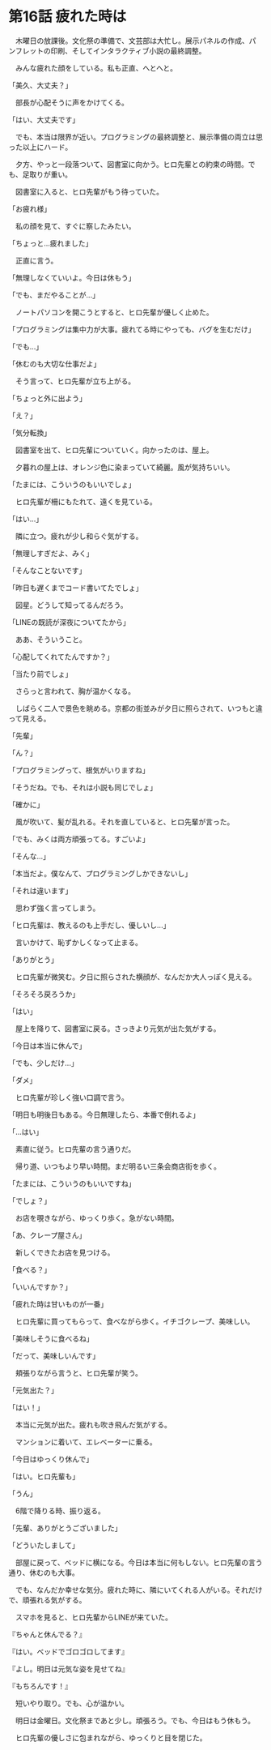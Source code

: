 # 第16話 疲れた時は

　木曜日の放課後。文化祭の準備で、文芸部は大忙し。展示パネルの作成、パンフレットの印刷、そしてインタラクティブ小説の最終調整。

　みんな疲れた顔をしている。私も正直、へとへと。

「美久、大丈夫？」

　部長が心配そうに声をかけてくる。

「はい、大丈夫です」

　でも、本当は限界が近い。プログラミングの最終調整と、展示準備の両立は思った以上にハード。

　夕方、やっと一段落ついて、図書室に向かう。ヒロ先輩との約束の時間。でも、足取りが重い。

　図書室に入ると、ヒロ先輩がもう待っていた。

「お疲れ様」

　私の顔を見て、すぐに察したみたい。

「ちょっと...疲れました」

　正直に言う。

「無理しなくていいよ。今日は休もう」

「でも、まだやることが...」

　ノートパソコンを開こうとすると、ヒロ先輩が優しく止めた。

「プログラミングは集中力が大事。疲れてる時にやっても、バグを生むだけ」

「でも...」

「休むのも大切な仕事だよ」

　そう言って、ヒロ先輩が立ち上がる。

「ちょっと外に出よう」

「え？」

「気分転換」

　図書室を出て、ヒロ先輩についていく。向かったのは、屋上。

　夕暮れの屋上は、オレンジ色に染まっていて綺麗。風が気持ちいい。

「たまには、こういうのもいいでしょ」

　ヒロ先輩が柵にもたれて、遠くを見ている。

「はい...」

　隣に立つ。疲れが少し和らぐ気がする。

「無理しすぎだよ、みく」

「そんなことないです」

「昨日も遅くまでコード書いてたでしょ」

　図星。どうして知ってるんだろう。

「LINEの既読が深夜についてたから」

　ああ、そういうこと。

「心配してくれてたんですか？」

「当たり前でしょ」

　さらっと言われて、胸が温かくなる。

　しばらく二人で景色を眺める。京都の街並みが夕日に照らされて、いつもと違って見える。

「先輩」

「ん？」

「プログラミングって、根気がいりますね」

「そうだね。でも、それは小説も同じでしょ」

「確かに」

　風が吹いて、髪が乱れる。それを直していると、ヒロ先輩が言った。

「でも、みくは両方頑張ってる。すごいよ」

「そんな...」

「本当だよ。僕なんて、プログラミングしかできないし」

「それは違います」

　思わず強く言ってしまう。

「ヒロ先輩は、教えるのも上手だし、優しいし...」

　言いかけて、恥ずかしくなって止まる。

「ありがとう」

　ヒロ先輩が微笑む。夕日に照らされた横顔が、なんだか大人っぽく見える。

「そろそろ戻ろうか」

「はい」

　屋上を降りて、図書室に戻る。さっきより元気が出た気がする。

「今日は本当に休んで」

「でも、少しだけ...」

「ダメ」

　ヒロ先輩が珍しく強い口調で言う。

「明日も明後日もある。今日無理したら、本番で倒れるよ」

「...はい」

　素直に従う。ヒロ先輩の言う通りだ。

　帰り道、いつもより早い時間。まだ明るい三条会商店街を歩く。

「たまには、こういうのもいいですね」

「でしょ？」

　お店を覗きながら、ゆっくり歩く。急がない時間。

「あ、クレープ屋さん」

　新しくできたお店を見つける。

「食べる？」

「いいんですか？」

「疲れた時は甘いものが一番」

　ヒロ先輩に買ってもらって、食べながら歩く。イチゴクレープ、美味しい。

「美味しそうに食べるね」

「だって、美味しいんです」

　頬張りながら言うと、ヒロ先輩が笑う。

「元気出た？」

「はい！」

　本当に元気が出た。疲れも吹き飛んだ気がする。

　マンションに着いて、エレベーターに乗る。

「今日はゆっくり休んで」

「はい。ヒロ先輩も」

「うん」

　6階で降りる時、振り返る。

「先輩、ありがとうございました」

「どういたしまして」

　部屋に戻って、ベッドに横になる。今日は本当に何もしない。ヒロ先輩の言う通り、休むのも大事。

　でも、なんだか幸せな気分。疲れた時に、隣にいてくれる人がいる。それだけで、頑張れる気がする。

　スマホを見ると、ヒロ先輩からLINEが来ていた。

『ちゃんと休んでる？』

『はい。ベッドでゴロゴロしてます』

『よし。明日は元気な姿を見せてね』

『もちろんです！』

　短いやり取り。でも、心が温かい。

　明日は金曜日。文化祭まであと少し。頑張ろう。でも、今日はもう休もう。

　ヒロ先輩の優しさに包まれながら、ゆっくりと目を閉じた。